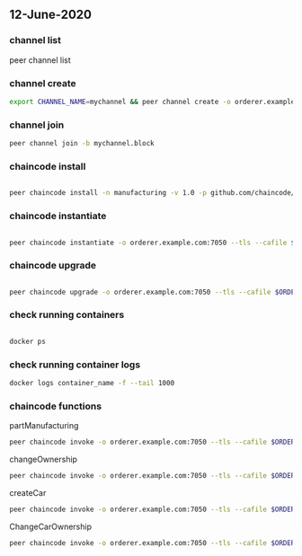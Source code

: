 ## 12-June-2020
### channel list
peer channel list

### channel create
```sh
export CHANNEL_NAME=mychannel && peer channel create -o orderer.example.com:7050 -c $CHANNEL_NAME -f ./channel-artifacts/$CHANNEL_NAME.tx --tls --cafile $ORDERER_CA

```

### channel join
```sh
peer channel join -b mychannel.block

```


### chaincode install
```sh

peer chaincode install -n manufacturing -v 1.0 -p github.com/chaincode/manufacturing/

```
### chaincode instantiate
```sh

peer chaincode instantiate -o orderer.example.com:7050 --tls --cafile $ORDERER_CA -C mychannel -n manufacturing -v 1.0 -c '{"Args":["init"]}' -P "OR ('Org1MSP.peer','Org2MSP.peer')"

```

### chaincode upgrade 
```sh

peer chaincode upgrade -o orderer.example.com:7050 --tls --cafile $ORDERER_CA -C mychannel -n manufacturing -v 2.0 -c '{"Args":["init"]}' -P "OR ('Org1MSP.peer','Org2MSP.peer')"

```

### check running containers
```sh

docker ps

```
### check running container logs

```sh
docker logs container_name -f --tail 1000
```

### chaincode functions

partManufacturing
```sh
peer chaincode invoke -o orderer.example.com:7050 --tls --cafile $ORDERER_CA -C mychannel -n manufacturing -c '{"args":["partManufacturing","{\"snumber\":\"w001\",\"prod\":\"wheel\",\"owner\":\"PartFactory\", \"cts\" : \"1534455533\"}"]}'
```
changeOwnership
```sh
peer chaincode invoke -o orderer.example.com:7050 --tls --cafile $ORDERER_CA -C mychannel -n manufacturing -c '{"args":["changeOwnership","{\"snumber\":\"001\",\"prod\":\"wheel\",\"owner\" :\"carFactory\",\"uts\":\"456787678\"}"]}'
```

createCar
```sh
peer chaincode invoke -o orderer.example.com:7050 --tls --cafile $ORDERER_CA -C mychannel -n manufacturing -c '{"args":["createCar","{\"snumber\":\"C0001\",\"owner\":\"carFactory\",\"prod\":\"Car\",\"color\":\"Blue\", \"plist\":["W001", "E001", "T001"], \"cts\":\"154234433\", \"uts\" : \"154234433\"}"]}'
```


ChangeCarOwnership
```sh
peer chaincode invoke -o orderer.example.com:7050 --tls --cafile $ORDERER_CA -C mychannel -n manufacturing -c '{"args":["changeCarOwnership","{\"snumber\":\"C001\",\"owner\" :\"dealer\",\"prod\":\"Car\",\"uts\":\"456787678\"}"]}'
```
